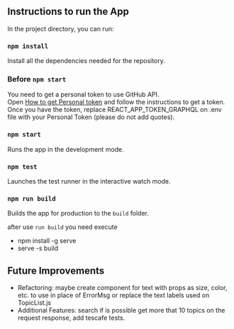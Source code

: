 ## Instructions to run the App

In the project directory, you can run:
### `npm install`

Install all the dependencies needed for the repository.

### Before `npm start`

You need to get a personal token to use GitHub API.\
Open [How to get Personal token](https://docs.github.com/en/authentication/keeping-your-account-and-data-secure/creating-a-personal-access-token) and follow the instructions to get a token.\
Once you have the token, replace REACT_APP_TOKEN_GRAPHQL on .env file with your Personal Token (please do not add quotes).

### `npm start`
Runs the app in the development mode.

### `npm test`

Launches the test runner in the interactive watch mode.

### `npm run build`

Builds the app for production to the `build` folder.

after use `run build` you need execute
- npm install -g serve
- serve -s build

## Future Improvements

- Refactoring: maybe create component for text with props as size, color, etc. to use in place of ErrorMsg or replace the text labels used on TopicList.js
- Additional Features: search if is possible get more that 10 topics on the request response, add tescafe tests.

